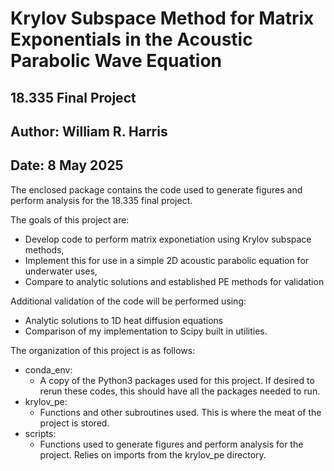 # Krylov Subspace Method for Matrix Exponentials in the Acoustic Parabolic Wave Equation
## 18.335 Final Project
## Author: William R. Harris
## Date: 8 May 2025

The enclosed package contains the code used to generate figures and perform analysis
for the 18.335 final project.

The goals of this project are:
- Develop code to perform matrix exponetiation using Krylov subspace methods,
- Implement this for use in a simple 2D acoustic parabolic equation for underwater uses,
- Compare to analytic solutions and established PE methods for validation

Additional validation of the code will be performed using:
- Analytic solutions to 1D heat diffusion equations
- Comparison of my implementation to Scipy built in utilities.

The organization of this project is as follows:
- conda_env:
    - A copy of the Python3 packages used for this project. If desired to rerun these codes,
    this should have all the packages needed to run.
- krylov_pe:
    - Functions and other subroutines used. This is where the meat of the project is stored.
- scripts:
    - Functions used to generate figures and perform analysis for the project. Relies on imports
    from the krylov_pe directory.